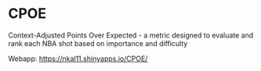 # CPOE
Context-Adjusted Points Over Expected - a metric designed to evaluate and rank each NBA shot based on importance and difficulty

Webapp: https://nkal11.shinyapps.io/CPOE/
